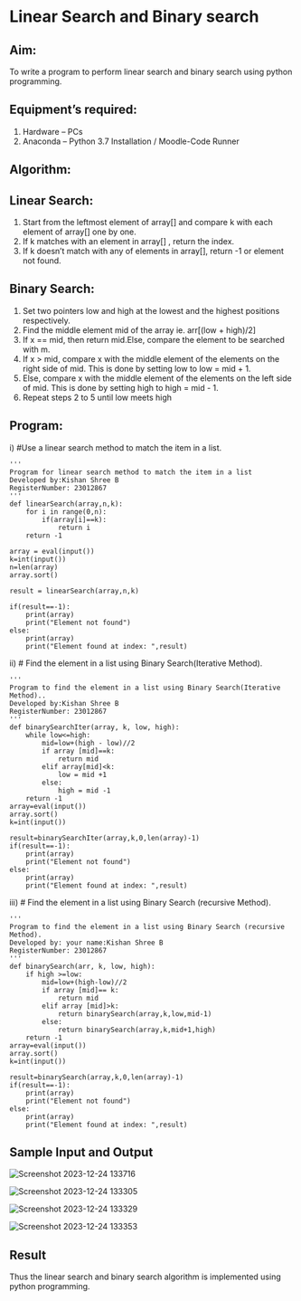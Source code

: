 # Linear Search and Binary search
## Aim:
To write a program to perform linear search and binary search using python programming.
## Equipment’s required:
1.	Hardware – PCs
2.	Anaconda – Python 3.7 Installation / Moodle-Code Runner
## Algorithm:
## Linear Search:
1.	Start from the leftmost element of array[] and compare k with each element of array[] one by one.
2.	If k matches with an element in array[] , return the index.
3.	If k doesn’t match with any of elements in array[], return -1 or element not found.
## Binary Search:
1.	Set two pointers low and high at the lowest and the highest positions respectively.
2.	Find the middle element mid of the array ie. arr[(low + high)/2]
3.	If x == mid, then return mid.Else, compare the element to be searched with m.
4.	If x > mid, compare x with the middle element of the elements on the right side of mid. This is done by setting low to low = mid + 1.
5.	Else, compare x with the middle element of the elements on the left side of mid. This is done by setting high to high = mid - 1.
6.	Repeat steps 2 to 5 until low meets high
## Program:
i)	#Use a linear search method to match the item in a list.
```
''' 
Program for linear search method to match the item in a list
Developed by:Kishan Shree B
RegisterNumber: 23012867
'''
def linearSearch(array,n,k):
    for i in range(0,n):
        if(array[i]==k):
            return i
    return -1
    
array = eval(input())
k=int(input())
n=len(array)
array.sort()

result = linearSearch(array,n,k)

if(result==-1):
    print(array)
    print("Element not found")
else:
    print(array)
    print("Element found at index: ",result)

```
ii)	# Find the element in a list using Binary Search(Iterative Method).
```
''' 
Program to find the element in a list using Binary Search(Iterative Method)..
Developed by:Kishan Shree B
RegisterNumber: 23012867
'''
def binarySearchIter(array, k, low, high):
    while low<=high:
        mid=low+(high - low)//2
        if array [mid]==k:
            return mid
        elif array[mid]<k:
            low = mid +1
        else:
            high = mid -1
    return -1
array=eval(input())
array.sort()
k=int(input())

result=binarySearchIter(array,k,0,len(array)-1)
if(result==-1):
    print(array)
    print("Element not found")
else:
    print(array)
    print("Element found at index: ",result)
```
iii)	# Find the element in a list using Binary Search (recursive Method).
```
''' 
Program to find the element in a list using Binary Search (recursive Method).
Developed by: your name:Kishan Shree B
RegisterNumber: 23012867
'''
def binarySearch(arr, k, low, high):
    if high >=low:
        mid=low+(high-low)//2
        if array [mid]== k:
            return mid
        elif array [mid]>k:
            return binarySearch(array,k,low,mid-1)
        else:
            return binarySearch(array,k,mid+1,high)
    return -1
array=eval(input())
array.sort()
k=int(input())

result=binarySearch(array,k,0,len(array)-1)
if(result==-1):
    print(array)
    print("Element not found")
else:
    print(array)
    print("Element found at index: ",result)
```
## Sample Input and Output
![Screenshot 2023-12-24 133716](https://github.com/KishanShreeB/Search-Algorithm/assets/144870434/c2597573-13f7-4b0b-a017-28aee0bb7fca)

![Screenshot 2023-12-24 133305](https://github.com/KishanShreeB/Search-Algorithm/assets/144870434/236fe4f9-2462-47f7-8113-f53df5c45b32)

![Screenshot 2023-12-24 133329](https://github.com/KishanShreeB/Search-Algorithm/assets/144870434/5192f373-9f0b-4c66-8ce1-2ecb3b6ffedb)

![Screenshot 2023-12-24 133353](https://github.com/KishanShreeB/Search-Algorithm/assets/144870434/5f44194a-9185-4aaa-a204-d31e4939e665)




## Result
Thus the linear search and binary search algorithm is implemented using python programming.

